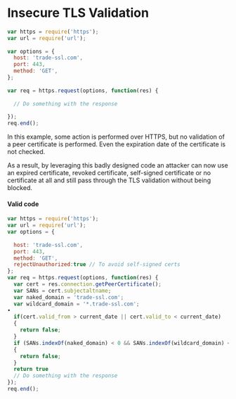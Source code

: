 # Insecure TLS Validation



```javascript
var https = require('https');
var url = require('url');
​
var options = {
  host: 'trade-ssl.com',
  port: 443,
  method: 'GET',
};
​
var req = https.request(options, function(res) {
     
  // Do something with the response
​
});
req.end();
```

In this example, some action is performed over HTTPS, but no validation of a peer certificate is performed. Even the expiration date of the certificate is not checked.

As a result, by leveraging this badly designed code an attacker can now use an expired certificate, revoked certificate, self-signed certificate or no certificate at all and still pass through the TLS validation without being blocked.

#### Valid code

```javascript
var https = require('https');
var url = require('url');
var options = {
  
  host: 'trade-ssl.com',
  port: 443,
  method: 'GET',
  rejectUnauthorized:true // To avoid self-signed certs
};
var req = https.request(options, function(res) {
  var cert = res.connection.getPeerCertificate();
  var SANs = cert.subjectaltname;
  var naked_domain = 'trade-ssl.com';
  var wildcard_domain = '*.trade-ssl.com';
•
  if(cert.valid_from > current_date || cert.valid_to < current_date)
  {
    return false;
  }
  if (SANs.indexOf(naked_domain) < 0 && SANs.indexOf(wildcard_domain) < 0)
  {
    return false;
  }
  return true
  // Do something with the response
});
req.end();
​
```
